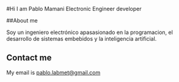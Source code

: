 #Hi I am Pablo Mamani Electronic Engineer developer

##About me 

Soy un ingeniero electrónico apasasionado en la programacion, el desarrollo de sistemas embebidos y la inteligencia artificial.

## Contact me

My email is pablo.labmet@gmail.com

